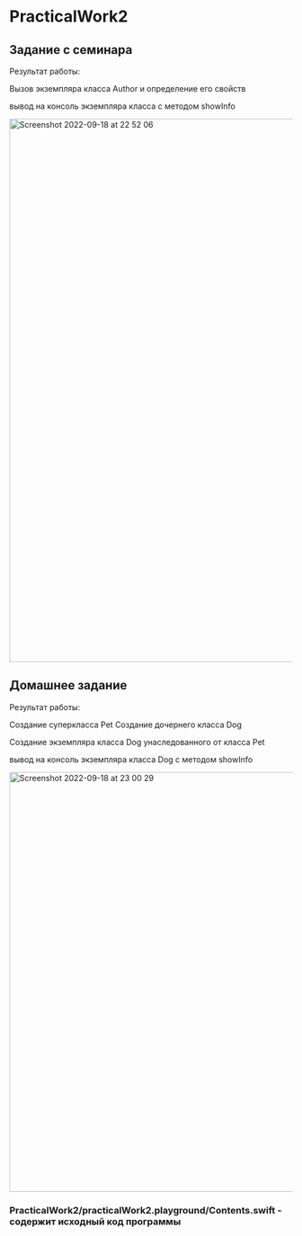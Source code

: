 # PracticalWork2
 
 ## Задание с семинара
 
 Результат работы: 
 
 Вызов экземпляра класса Author и определение его свойств
 
 вывод на консоль экземпляра класса с методом showInfo
 
<img width="967" alt="Screenshot 2022-09-18 at 22 52 06" src="https://user-images.githubusercontent.com/59523003/190925786-432f9817-f93d-4800-bf80-25e5248e6dc0.png">

## Домашнее задание 

Результат работы:

Создание суперкласса Pet
Создание дочернего класса Dog 

Создание экземпляра класса Dog унаследованного от класса Pet

вывод на консоль экземпляра класса Dog с методом showInfo

<img width="747" alt="Screenshot 2022-09-18 at 23 00 29" src="https://user-images.githubusercontent.com/59523003/190926093-66b6ab09-99fb-492d-9d58-d3b8d88f926c.png">


### PracticalWork2/practicalWork2.playground/Contents.swift - содержит исходный код программы
